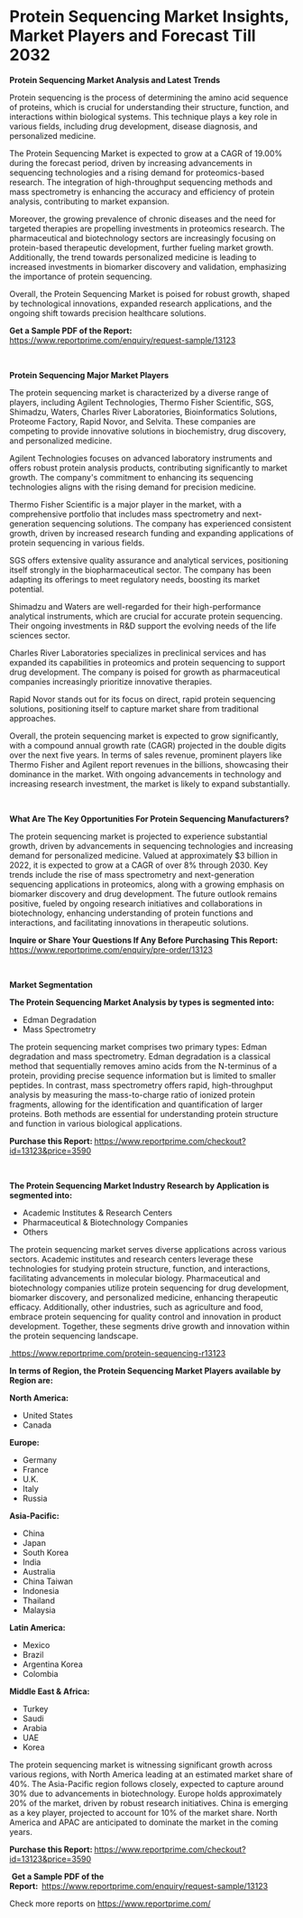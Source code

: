 <p><h1>Protein Sequencing Market Insights, Market Players and Forecast Till 2032</h1></p><p><strong>Protein Sequencing Market Analysis and Latest Trends</strong></p>
<p><p>Protein sequencing is the process of determining the amino acid sequence of proteins, which is crucial for understanding their structure, function, and interactions within biological systems. This technique plays a key role in various fields, including drug development, disease diagnosis, and personalized medicine.</p><p>The Protein Sequencing Market is expected to grow at a CAGR of 19.00% during the forecast period, driven by increasing advancements in sequencing technologies and a rising demand for proteomics-based research. The integration of high-throughput sequencing methods and mass spectrometry is enhancing the accuracy and efficiency of protein analysis, contributing to market expansion.</p><p>Moreover, the growing prevalence of chronic diseases and the need for targeted therapies are propelling investments in proteomics research. The pharmaceutical and biotechnology sectors are increasingly focusing on protein-based therapeutic development, further fueling market growth. Additionally, the trend towards personalized medicine is leading to increased investments in biomarker discovery and validation, emphasizing the importance of protein sequencing.</p><p>Overall, the Protein Sequencing Market is poised for robust growth, shaped by technological innovations, expanded research applications, and the ongoing shift towards precision healthcare solutions.</p></p>
<p><strong>Get a Sample PDF of the Report:&nbsp;</strong> <a href="https://www.reportprime.com/enquiry/request-sample/13123?utm_campaign=3032&utm_medium=2&utm_source=Github&utm_content=ia&utm_term=19032025&utm_id=protein-sequencing">https://www.reportprime.com/enquiry/request-sample/13123</a></p>
<p>&nbsp;</p>
<p><strong>Protein Sequencing Major Market Players</strong></p>
<p><p>The protein sequencing market is characterized by a diverse range of players, including Agilent Technologies, Thermo Fisher Scientific, SGS, Shimadzu, Waters, Charles River Laboratories, Bioinformatics Solutions, Proteome Factory, Rapid Novor, and Selvita. These companies are competing to provide innovative solutions in biochemistry, drug discovery, and personalized medicine.</p><p>Agilent Technologies focuses on advanced laboratory instruments and offers robust protein analysis products, contributing significantly to market growth. The company's commitment to enhancing its sequencing technologies aligns with the rising demand for precision medicine.</p><p>Thermo Fisher Scientific is a major player in the market, with a comprehensive portfolio that includes mass spectrometry and next-generation sequencing solutions. The company has experienced consistent growth, driven by increased research funding and expanding applications of protein sequencing in various fields. </p><p>SGS offers extensive quality assurance and analytical services, positioning itself strongly in the biopharmaceutical sector. The company has been adapting its offerings to meet regulatory needs, boosting its market potential.</p><p>Shimadzu and Waters are well-regarded for their high-performance analytical instruments, which are crucial for accurate protein sequencing. Their ongoing investments in R&D support the evolving needs of the life sciences sector.</p><p>Charles River Laboratories specializes in preclinical services and has expanded its capabilities in proteomics and protein sequencing to support drug development. The company is poised for growth as pharmaceutical companies increasingly prioritize innovative therapies.</p><p>Rapid Novor stands out for its focus on direct, rapid protein sequencing solutions, positioning itself to capture market share from traditional approaches.</p><p>Overall, the protein sequencing market is expected to grow significantly, with a compound annual growth rate (CAGR) projected in the double digits over the next five years. In terms of sales revenue, prominent players like Thermo Fisher and Agilent report revenues in the billions, showcasing their dominance in the market. With ongoing advancements in technology and increasing research investment, the market is likely to expand substantially.</p></p>
<p>&nbsp;</p>
<p><strong>What Are The Key Opportunities For Protein Sequencing Manufacturers?</strong></p>
<p><p>The protein sequencing market is projected to experience substantial growth, driven by advancements in sequencing technologies and increasing demand for personalized medicine. Valued at approximately $3 billion in 2022, it is expected to grow at a CAGR of over 8% through 2030. Key trends include the rise of mass spectrometry and next-generation sequencing applications in proteomics, along with a growing emphasis on biomarker discovery and drug development. The future outlook remains positive, fueled by ongoing research initiatives and collaborations in biotechnology, enhancing understanding of protein functions and interactions, and facilitating innovations in therapeutic solutions.</p></p>
<p><strong>Inquire or Share Your Questions If Any Before Purchasing This Report:</strong> <a href="https://www.reportprime.com/enquiry/pre-order/13123?utm_campaign=3032&utm_medium=2&utm_source=Github&utm_content=ia&utm_term=19032025&utm_id=protein-sequencing">https://www.reportprime.com/enquiry/pre-order/13123</a></p>
<p>&nbsp;</p>
<p><strong>Market Segmentation</strong></p>
<p><strong>The Protein Sequencing Market Analysis by types is segmented into:</strong></p>
<p><ul><li>Edman Degradation</li><li>Mass Spectrometry</li></ul></p>
<p><p>The protein sequencing market comprises two primary types: Edman degradation and mass spectrometry. Edman degradation is a classical method that sequentially removes amino acids from the N-terminus of a protein, providing precise sequence information but is limited to smaller peptides. In contrast, mass spectrometry offers rapid, high-throughput analysis by measuring the mass-to-charge ratio of ionized protein fragments, allowing for the identification and quantification of larger proteins. Both methods are essential for understanding protein structure and function in various biological applications.</p></p>
<p><strong>Purchase this Report:&nbsp;</strong><a href="https://www.reportprime.com/checkout?id=13123&price=3590&utm_campaign=3032&utm_medium=2&utm_source=Github&utm_content=ia&utm_term=19032025&utm_id=protein-sequencing">https://www.reportprime.com/checkout?id=13123&price=3590</a></p>
<p>&nbsp;</p>
<p><strong>The Protein Sequencing Market Industry Research by Application is segmented into:</strong></p>
<p><ul><li>Academic Institutes & Research Centers</li><li>Pharmaceutical & Biotechnology Companies</li><li>Others</li></ul></p>
<p><p>The protein sequencing market serves diverse applications across various sectors. Academic institutes and research centers leverage these technologies for studying protein structure, function, and interactions, facilitating advancements in molecular biology. Pharmaceutical and biotechnology companies utilize protein sequencing for drug development, biomarker discovery, and personalized medicine, enhancing therapeutic efficacy. Additionally, other industries, such as agriculture and food, embrace protein sequencing for quality control and innovation in product development. Together, these segments drive growth and innovation within the protein sequencing landscape.</p></p>
<p><a href="https://www.reportprime.com/protein-sequencing-r13123?utm_campaign=3032&utm_medium=2&utm_source=Github&utm_content=ia&utm_term=19032025&utm_id=protein-sequencing">&nbsp;https://www.reportprime.com/protein-sequencing-r13123</a></p>
<p><strong>In terms of Region, the Protein Sequencing Market Players available by Region are:</strong></p>
<p>
    <p> <strong> North America: </strong>
        <ul>
            <li>United States</li>
            <li>Canada</li>
        </ul>
        </p> 
    <p> <strong> Europe: </strong>
        <ul>
            <li>Germany</li>
            <li>France</li>
            <li>U.K.</li>
            <li>Italy</li>
            <li>Russia</li>
        </ul>
        </p> 
    <p> <strong> Asia-Pacific: </strong>
        <ul>
            <li>China</li>
            <li>Japan</li>
            <li>South Korea</li>
            <li>India</li>
            <li>Australia</li>
            <li>China Taiwan</li>
            <li>Indonesia</li>
            <li>Thailand</li>
            <li>Malaysia</li>
        </ul>
        </p> 
    <p> <strong> Latin America: </strong>
        <ul>
            <li>Mexico</li>
            <li>Brazil</li>
            <li>Argentina Korea</li>
            <li>Colombia</li>
        </ul>
        </p> 
    <p> <strong> Middle East & Africa: </strong>
        <ul>
            <li>Turkey</li>
            <li>Saudi</li>
            <li>Arabia</li>
            <li>UAE</li>
            <li>Korea</li>
        </ul>
    </p>
    </p>
<p><p>The protein sequencing market is witnessing significant growth across various regions, with North America leading at an estimated market share of 40%. The Asia-Pacific region follows closely, expected to capture around 30% due to advancements in biotechnology. Europe holds approximately 20% of the market, driven by robust research initiatives. China is emerging as a key player, projected to account for 10% of the market share. North America and APAC are anticipated to dominate the market in the coming years.</p></p>
<p><strong>Purchase this Report: </strong><a href="https://www.reportprime.com/checkout?id=13123&price=3590&utm_campaign=3032&utm_medium=2&utm_source=Github&utm_content=ia&utm_term=19032025&utm_id=protein-sequencing">https://www.reportprime.com/checkout?id=13123&price=3590</a></p>
<p>&nbsp;<strong>Get a Sample PDF of the Report:&nbsp;&nbsp;</strong><a href="https://www.reportprime.com/enquiry/request-sample/13123?utm_campaign=3032&utm_medium=2&utm_source=Github&utm_content=ia&utm_term=19032025&utm_id=protein-sequencing">https://www.reportprime.com/enquiry/request-sample/13123</a></p>
<p><strong></strong></p>
<p>Check more reports on <a href="https://www.reportprime.com/?utm_campaign=3032&utm_medium=2&utm_source=Github&utm_content=ia&utm_term=19032025&utm_id=protein-sequencing">https://www.reportprime.com/</a></p>